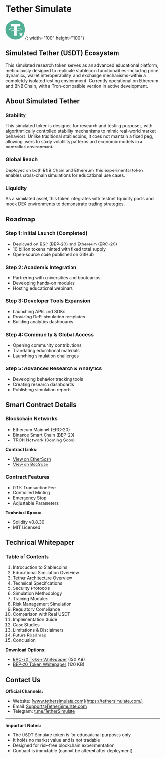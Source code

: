 # Tether Simulate

![Tether Simulate Logo](TetherSimulate%20Logo.svg){: width="100" height="100"}

## Simulated Tether (USDT) Ecosystem

This simulated research token serves as an advanced educational platform, meticulously designed to replicate stablecoin functionalities-including price dynamics, wallet interoperability, and exchange mechanisms-within a completely isolated testing environment. Currently operational on Ethereum and BNB Chain, with a Tron-compatible version in active development.

## About Simulated Tether

### Stability
This simulated token is designed for research and testing purposes, with algorithmically controlled stability mechanisms to mimic real-world market behaviors. Unlike traditional stablecoins, it does not maintain a fixed peg, allowing users to study volatility patterns and economic models in a controlled environment.

### Global Reach
Deployed on both BNB Chain and Ethereum, this experimental token enables cross-chain simulations for educational use cases.

### Liquidity
As a simulated asset, this token integrates with testnet liquidity pools and mock DEX environments to demonstrate trading strategies.

## Roadmap

### Step 1: Initial Launch (Completed)
- Deployed on BSC (BEP-20) and Ethereum (ERC-20)
- 10 billion tokens minted with fixed total supply
- Open-source code published on GitHub

### Step 2: Academic Integration
- Partnering with universities and bootcamps
- Developing hands-on modules
- Hosting educational webinars

### Step 3: Developer Tools Expansion
- Launching APIs and SDKs
- Providing DeFi simulation templates
- Building analytics dashboards

### Step 4: Community & Global Access
- Opening community contributions
- Translating educational materials
- Launching simulation challenges

### Step 5: Advanced Research & Analytics
- Developing behavior tracking tools
- Creating research dashboards
- Publishing simulation reports

## Smart Contract Details

### Blockchain Networks
- Ethereum Mainnet (ERC-20)
- Binance Smart Chain (BEP-20)
- TRON Network (Coming Soon)

**Contract Links:**
- [View on EtherScan](https://etherscan.io/address/0x812ceb11222ce8bc6bd0ef27017299e442dd85e6)
- [View on BscScan](https://bscscan.com/address/0x2cd01e6af70411cbb28ef6ca333ea65c0796de03)

### Contract Features
- 0.1% Transaction Fee
- Controlled Minting
- Emergency Stop
- Adjustable Parameters

**Technical Specs:**
- Solidity v0.8.30
- MIT Licensed

## Technical Whitepaper

### Table of Contents
1. Introduction to Stablecoins
2. Educational Simulation Overview
3. Tether Architecture Overview
4. Technical Specifications
5. Security Protocols
6. Simulation Methodology
7. Training Modules
8. Risk Management Simulation
9. Regulatory Compliance
10. Comparison with Real USDT
11. Implementation Guide
12. Case Studies
13. Limitations & Disclaimers
14. Future Roadmap
15. Conclusion

**Download Options:**
- [ERC-20 Token Whitepaper](ERC-20%20Token%20Whitepaper.pdf) (120 KB)
- [BEP-20 Token Whitepaper](BEP-20%20Token%20Whitepaper.pdf) (120 KB)

## Contact Us

**Official Channels:**
- Website: [www.tethersimulate.com](https://tethersimulate.com/)
- Email: [Support@TetherSimulate.com](mailto:Support@TetherSimulate.com)
- Telegram: [t.me/TetherSimulate](https://t.me/TetherSimulate)

---

**Important Notes:**
- The USDT Simulate token is for educational purposes only
- It holds no market value and is not tradable
- Designed for risk-free blockchain experimentation
- Contract is immutable (cannot be altered after deployment)
